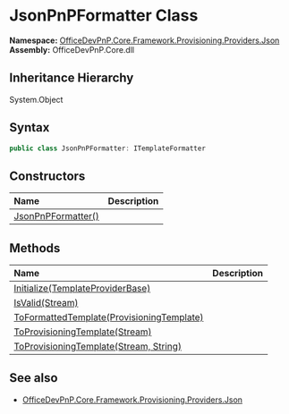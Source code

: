 # JsonPnPFormatter Class
  

**Namespace:** [OfficeDevPnP.Core.Framework.Provisioning.Providers.Json](OfficeDevPnP.Core.Framework.Provisioning.Providers.Json.md)  
**Assembly:** OfficeDevPnP.Core.dll  
## Inheritance Hierarchy
System.Object  
## Syntax
```C#
public class JsonPnPFormatter: ITemplateFormatter
```
## Constructors
|**Name**|**Description**|
|:-----|:-----|
| [JsonPnPFormatter()](OfficeDevPnP.Core.Framework.Provisioning.Providers.Json.JsonPnPFormatter.ctor1.md) |  
## Methods
|**Name**|**Description**|
|:-----|:-----|
| [Initialize(TemplateProviderBase)](OfficeDevPnP.Core.Framework.Provisioning.Providers.Json.JsonPnPFormatter.d92f5067.md) | 
| [IsValid(Stream)](OfficeDevPnP.Core.Framework.Provisioning.Providers.Json.JsonPnPFormatter.13870f06.md) | 
| [ToFormattedTemplate(ProvisioningTemplate)](OfficeDevPnP.Core.Framework.Provisioning.Providers.Json.JsonPnPFormatter.34498a5d.md) | 
| [ToProvisioningTemplate(Stream)](OfficeDevPnP.Core.Framework.Provisioning.Providers.Json.JsonPnPFormatter.d70e8f84.md) | 
| [ToProvisioningTemplate(Stream, String)](OfficeDevPnP.Core.Framework.Provisioning.Providers.Json.JsonPnPFormatter.fef913ef.md) | 
## See also
- [OfficeDevPnP.Core.Framework.Provisioning.Providers.Json](OfficeDevPnP.Core.Framework.Provisioning.Providers.Json.md)

